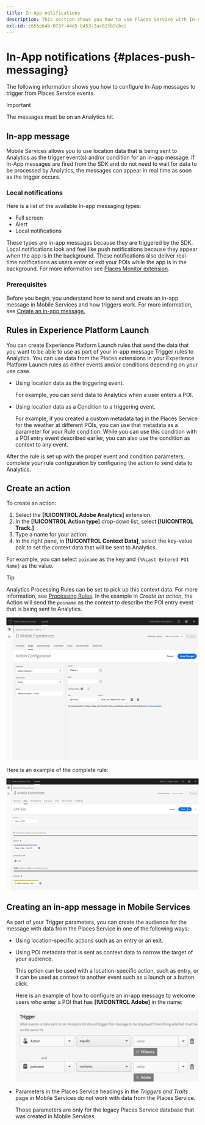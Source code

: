 ```yaml
---
title: In-App notifications
description: This section shows you how to use Places Service with In-App messaging.
exl-id: c655e64b-0737-44d5-b453-2ac02fb9cbcc
---
```

# In-App notifications {#places-push-messaging}

The following information shows you how to configure In-App messages to trigger from Places Service events.

>[!IMPORTANT]
>
>The messages must be on an Analytics hit.

## In-app message

Mobile Services allows you to use location data that is being sent to Analytics as the trigger event(s) and/or condition for an in-app message. If In-App messages are fired from the SDK and do not need to wait for data to be processed by Analytics, the messages can appear in real time as soon as the trigger occurs.

### Local notifications

Here is a list of the available In-app messaging types:

* Full screen
* Alert
* Local notifications

These types are in-app messages because they are triggered by the SDK. Local notifications look and feel like push notifications because they appear when the app is in the background. These notifications also deliver real-time notifications as users enter or exit your POIs while the app is in the background. For more information see [Places Monitor extension](/help/places-ext-aep-sdks/places-monitor-extension/places-monitor-extension.md).

### Prerequisites

Before you begin, you understand how to send and create an in-app message in Mobile Services and how triggers work. For more information, see [Create an in-app message.](https://docs.adobe.com/content/help/en/mobile-services/using/messaging-ug/inapp-messages/t-in-app-message.html)

## Rules in Experience Platform Launch

You can create Experience Platform Launch rules that send the data that you want to be able to use as part of your in-app message Trigger rules to Analytics. You can use data from the Places extensions in your Experience Platform Launch rules as either events and/or conditions depending on your use case.

* Using location data as the triggering event.

  For example, you can send data to Analytics when a user enters a POI.

* Using location data as a Condition to a triggering event.

  For example, if you created a custom metadata tag in the Places Service for the weather at different POIs, you can use that metadata as a parameter for your Rule condition. While you can use this condition with a POI entry event described earlier, you can also use the condition as context to any event.

After the rule is set up with the proper event and condition parameters, complete your rule configuration by configuring the action to send data to Analytics. 

## Create an action

To create an action:

1. Select the **[!UICONTROL Adobe Analytics]** extension.
1. In the **[!UICONTROL Action type]** drop-down list, select **[!UICONTROL Track.]**
1. Type a name for your action.
1. In the right pane, in **[!UICONTROL Context Data]**, select the key-value pair to set the context data that will be sent to Analytics. 

  For example, you can select `poiname` as the key and `{%%Last Entered POI Name}` as the value.

>[!TIP]
>
>Analytics Processing Rules can be set to pick up this context data. For more information, see [Processing Rules](https://docs.adobe.com/content/help/en/analytics/implementation/analytics-basics/ref-processing-rules.html). In the example in *Create an action*, the Action will send the `poiname` as the context to describe the POI entry event that is being sent to Analytics.

![creating an action](/help/assets/configure-action.png)

Here is an example of the complete rule:

![completed rule](/help/assets/create-a-rule.png)

## Creating an in-app message in Mobile Services

As part of your Trigger parameters, you can create the audience for the message with data from the Places Service in one of the following ways:

* Using location-specific actions such as an entry or an exit.
* Using POI metadata that is sent as context data to narrow the target of your audience.

  This option can be used with a location-specific action, such as entry, or it can be used as context to another event such as a launch or a button click. 

  Here is an example of how to configure an in-app message to welcome users who enter a POI that has **[!UICONTROL Adobe]** in the name:

  ![trigger parameters](/help/assets/trigger-parameters.png)

* Parameters in the Places Service headings in the *Triggers and Traits* page in Mobile Services do not work with data from the Places Service.

  Those parameters are only for the legacy Places Service database that was created in Mobile Services.
